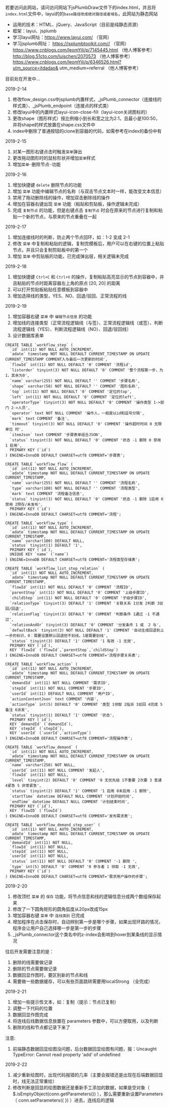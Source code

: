 若要访问此网站，请问访问网站下jsPlumbDraw文件下的index.html，并且将`index.html`文件中，layui的的`base路径改成绝对路径或者域名`，此网站为静态网站

- 运用的技术：HTML、jQuery、JavaScript（目前是纯静态资源）
- 框架：layui、jsplumb
- 学习layui网址：https://www.layui.com/ （官网）
- 学习jsplumb网址： https://jsplumbtoolkit.com// （官网）
                   https://www.cnblogs.com/leomYili/p/7145445.html （他人博客参考）
                   http://blog.51cto.com/luischen/2070573 （他人博客参考）
                   https://www.cnblogs.com/leomYili/p/6346526.html?utm_source=itdadao&  utm_medium=referral （他人博客参考）

目前处在开发中...

2019-2-14
1. 修改flow_design.css中jsplumb内置样式，_jsPlumb_connector（连接线的样式类）、_jsPlumb_endpoint（连接点的样式类）
2. 修改layui中的内置样式layui-icon-close-fill（layui-icon关闭图标的）
3. 更改shape（图形样式）按比例缩小到长和宽之比为2:1，且最小是100:50，并将shape的样式放置在shape.css文件中
4. index中删除了普通按钮的clone到容器的代码，如需参考在index的备份中有

2019-2-15
1. 对某一图形右键点击时触发`菜单`弹出
2. 更改拖动图形时的鼠标形状并增加`菜单`样式
3. 增加`菜单`··删除节点··功能

2019-2-16
1. 增加快捷键 `delete` 删除节点的功能
2. 增加 `菜单` 功能中编辑节点的名称（与双击节点文本时一样，能改变文本信息）
3. 禁用了拖动删除线的操作，增加双击删除线的操作
4. 增加在容器右键出现 `菜单` 功能（粘贴和剪贴板，操作逻辑未完成）
5. 完成 `复制节点` 的功能，但是右键点击 `复制节点` 时会在原来的节点进行复制和粘贴一个新的节点，与原来的节点重叠在一起

2019-2-17
1. 增加连接线时的判断，防止两个节点回环，如：1-2 变成 2-1
2. 修改 `菜单` 中复制和粘贴的逻辑，复制完模板后，用户可以在右键的位置上粘贴节点，并且只会复制剪贴板中的第一个
3. 增加 `菜单` 中剪贴板的功能，已完成弹出层，相关逻辑未完成

2019-2-18
1. 增加快捷键 `Ctrl+C` 和 `Ctrl+V` 的操作，复制粘贴高亮显示的节点到容器中，并且粘贴的节点时距离容器左上角的原点 [20, 20] 的距离
2. 可以打开剪贴板粘贴任意模板到容器中
3. 增加选择线的类型，YES、NO、回退/驳回、正常流程的线

2019-2-19
1. 增加容器右键 `菜单` 中 `编辑节点信息` 的功能
2. 增加线的连接类型（正常流程逻辑线（与签）、正常流程逻辑线（或签）、判断流程逻辑线（YES）、判断流程逻辑线（NO）、回退/驳回线）
3. 设计数据库表单
```
CREATE TABLE `workflow_step` (
  `id` int(11) NOT NULL AUTO_INCREMENT,
  `adate` timestamp NOT NULL DEFAULT CURRENT_TIMESTAMP ON UPDATE CURRENT_TIMESTAMP COMMENT入与最后一次更新的时间',
  `flowId` int(11) NOT NULL DEFAULT '0' COMMENT '流程id',
  `listorder` tinyint(3) NOT NULL DEFAULT '0' COMMENT '整个流程第一步，为1，其余为0',
  `name` varchar(255) NOT NULL DEFAULT '' COMMENT '步骤名称',
  `shape` varchar(50) NOT NULL DEFAULT '' COMMENT '图形名称',
  `top` int(11) NOT NULL DEFAULT '0' COMMENT '定位的top',
  `left` int(11) NOT NULL DEFAULT '0' COMMENT '定位的left',
  `operatorType` tinyint(3) NOT NULL DEFAULT '0' COMMENT '操作类型 1->部门 2->人员',
  `operator` text NOT NULL COMMENT '操作人，一般是以id和逗号分隔',
  `mark` text COMMENT '备注',
  `timeout` tinyint(3) NOT NULL DEFAULT '0' COMMENT '操作超时时间 0 无限 单位 时',
  `itemJson` text COMMENT '步骤表单组合JSON',
  `status` tinyint(3) NOT NULL DEFAULT '0' COMMENT '状态 -1 删除 0 禁用 1 启用',
  PRIMARY KEY (`id`)
) ENGINE=InnoDB DEFAULT CHARSET=utf8 COMMENT='步骤表';
```

```
CREATE TABLE `workflow_flow` (
  `id` int(11) NOT NULL AUTO_INCREMENT,
  `adate` timestamp NOT NULL DEFAULT CURRENT_TIMESTAMP ON UPDATE CURRENT_TIMESTAMP,
  `name` varchar(255) NOT NULL DEFAULT '' COMMENT '流程名称',
  `type` varchar(100) NOT NULL DEFAULT '' COMMENT '流程类型',
  `mark` text COMMENT '流程备注信息',
  `status` tinyint(3) NOT NULL DEFAULT '0' COMMENT '状态 -1 删除 1启用 0禁用 2预存/未发布',
  PRIMARY KEY (`id`)
) ENGINE=InnoDB DEFAULT CHARSET=utf8 COMMENT='流程';
```

```
CREATE TABLE `workflow_type` (
  `id` int(11) NOT NULL AUTO_INCREMENT,
  `adate` timestamp NOT NULL DEFAULT CURRENT_TIMESTAMP ON UPDATE CURRENT_TIMESTAMP,
  `name` varchar(100) DEFAULT NULL,
  `status` tinyint(1) DEFAULT '1',
  PRIMARY KEY (`id`),
  UNIQUE KEY `name` (`name`)
) ENGINE=InnoDB DEFAULT CHARSET=utf8 COMMENT='流程类型存储表';
```

```
CREATE TABLE `workflow_list_step_relation` (
  `id` int(11) NOT NULL AUTO_INCREMENT,
  `adate` timestamp NOT NULL DEFAULT CURRENT_TIMESTAMP ON UPDATE CURRENT_TIMESTAMP,
  `flowId` int(11) NOT NULL DEFAULT '0' COMMENT '流程ID',
  `parentStep` int(11) NOT NULL DEFAULT '0' COMMENT '上级步骤ID',
  `childStep` int(11) NOT NULL DEFAULT '0' COMMENT '子级步骤ID',
  `relationType` tinyint(3) DEFAULT '1' COMMENT '关联关系 1分发 2判断 3驳回/回退',
  `relationFlag` tinyint(3) DEFAULT '0' COMMENT '判断条件 1通过 -1 不通过',
  `relationAndOr` tinyint(3) DEFAULT '0' COMMENT '分发条件 1 或  2 与',
  `defaultBack` tinyint(3) NOT NULL DEFAULT '1' COMMENT '自动生成回退到上一步的标识，0：需要设置默认回退但不划线，1是需要划线',
  `status` tinyint(3) DEFAULT '1' COMMENT '1 有效 -1 无效',
  PRIMARY KEY (`id`),
  KEY `flowId` (`flowId`,`parentStep`,`childStep`)
) ENGINE=InnoDB DEFAULT CHARSET=utf8 COMMENT='流程步骤关系表';

```

```
CREATE TABLE `workflow_action` (
  `id` int(11) NOT NULL AUTO_INCREMENT,
  `adate` timestamp NOT NULL DEFAULT CURRENT_TIMESTAMP ON UPDATE CURRENT_TIMESTAMP,
  `demandId` int(11) NOT NULL COMMENT '需求ID',
  `stepId` int(11) NOT NULL COMMENT '步骤ID',
  `userId` int(11) DEFAULT NULL COMMENT '用户ID',
  `actionContentJson` text COMMENT '内容',
  `actionType` int(5) DEFAULT '0' COMMENT '类型 1领取 2指派 3驳回 4完成 5备注 6派发',
  `status` tinyint(1) DEFAULT '1' COMMENT '状态',
  PRIMARY KEY (`id`),
  KEY `demandId` (`demandId`),
  KEY `stepId` (`stepId`),
  KEY `userId` (`userId`,`actionType`)
) ENGINE=InnoDB DEFAULT CHARSET=utf8 COMMENT='流程操作表';
```

```
CREATE TABLE `workflow_demand` (
  `id` int(11) NOT NULL AUTO_INCREMENT,
  `adate` timestamp NOT NULL DEFAULT CURRENT_TIMESTAMP ON UPDATE CURRENT_TIMESTAMP,
  `name` varchar(250) NOT NULL,
  `userId` int(11) NOT NULL COMMENT '发起人',
  `flowId` int(11) NOT NULL,
  `level` tinyint(2) DEFAULT '0' COMMENT '0 无优先级 1不重要 2次要 3 普通 4紧急 5 非常紧急',
  `status` tinyint(2) DEFAULT '1' COMMENT '1 启用 0未启用 -1 删除',
  `startTime` datetime DEFAULT NULL COMMENT '计划开始时间',
  `endTime` datetime DEFAULT NULL COMMENT '计划结束时间',
  PRIMARY KEY (`id`),
  KEY `flowID` (`flowId`)
) ENGINE=InnoDB DEFAULT CHARSET=utf8 COMMENT='发布需求表';
```

```
CREATE TABLE `workflow_demand_step_user` (
  `id` int(11) NOT NULL AUTO_INCREMENT,
  `adate` timestamp NOT NULL DEFAULT CURRENT_TIMESTAMP ON UPDATE CURRENT_TIMESTAMP,
  `demandId` int(11) NOT NULL,
  `flowId` int(11) NOT NULL,
  `stepId` int(11) NOT NULL,
  `userId` int(11) NOT NULL,
  `status` int(11) NOT NULL DEFAULT '0' COMMENT '-1 删除 ',
  `type` int(5) DEFAULT '0' COMMENT '0 参与者 1 领取 -1 无效',
  PRIMARY KEY (`id`)
) ENGINE=InnoDB DEFAULT CHARSET=utf8 COMMENT='需求用户操作的步骤';
```

2019-2-20
1. 修改顶栏 `菜单` 的 `保存` 功能，将节点信息和线的逻辑信息分成两个数组保存起来
2. 修改了一下圆角矩形的圆角弧度从20px改成15px
3. 增加容器右键 `菜单` 中 `连线类别` 已完成
4. 增加程序在点击保存时，自动辨别第一步是哪个步骤，如果出现环路的情况，程序会让用户自己选择哪一步是第一步的步骤
5. _jsPlumb_connector这个类名中的z-index会影响到hover到某条线的显示情况

往后开发需要注意的是：
1. 删除的线需要做记录
2. 删除的节点需要做记录
3. 数据回显作图时，要区别新的节点和线
4. 需要做一些数据缓存，可以有些页面跳转需要用localStrong
（全完成）

2019-2-21
1. 增加一些提示性文本，如：复制（提示：节点已复制）
2. 调整一下代码的位置
3. 数据回显作图完成
4. 将连线后线数据信息放置在 parameters 参数中，可以方便取用，以及判断
5. 删除的线和节点都记录下来了

注意:
1. 前端静态数据回显绘图没问题，后台数据回显绘图有问题，报：Uncaught TypeError: Cannot read property 'add' of undefined

2019-2-22
1. 减少重新绘图时，出现代码报错的几率（主要会报错还是出现在后端数据回显时，线无法正常重绘）
2. 修改判断是回显的绘图数据还是重新手工添加的数据，如果是空对象（ $.isEmptyObject(conn.getParameters()) ），那么需要重新设置Parameters（ conn.setParameters({ }) ）进去，连线后的逻辑
